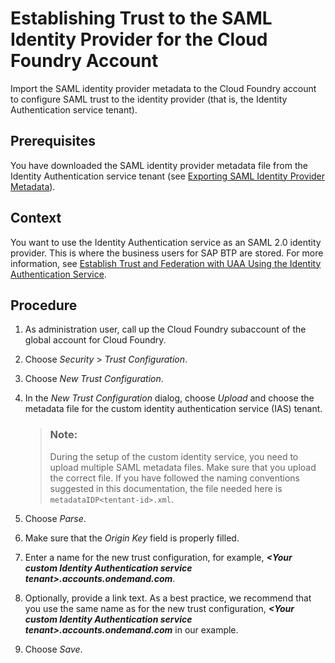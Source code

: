 <!-- loio55e7d9201f5b499086509d23fb39e4af -->

# Establishing Trust to the SAML Identity Provider for the Cloud Foundry Account

Import the SAML identity provider metadata to the Cloud Foundry account to configure SAML trust to the identity provider \(that is, the Identity Authentication service tenant\).



<a name="loio55e7d9201f5b499086509d23fb39e4af__prereq_izy_hd4_q2b"/>

## Prerequisites

You have downloaded the SAML identity provider metadata file from the Identity Authentication service tenant \(see [Exporting SAML Identity Provider Metadata](Exporting_SAML_Identity_Provider_Metadata_5c1479e.md)\).



<a name="loio55e7d9201f5b499086509d23fb39e4af__context_pxs_dzn_q2b"/>

## Context

You want to use the Identity Authentication service as an SAML 2.0 identity provider. This is where the business users for SAP BTP are stored. For more information, see [Establish Trust and Federation with UAA Using the Identity Authentication Service](https://help.sap.com/viewer/65de2977205c403bbc107264b8eccf4b/Cloud/en-US/7c6aa87459764b179aeccadccd4f91f3.html).



## Procedure

1.  As administration user, call up the Cloud Foundry subaccount of the global account for Cloud Foundry.

2.  Choose *Security* \> *Trust Configuration*.

3.  Choose *New Trust Configuration*.

4.  In the *New Trust Configuration* dialog, choose *Upload* and choose the metadata file for the custom identity authentication service \(IAS\) tenant.

    > ### Note:  
    > During the setup of the custom identity service, you need to upload multiple SAML metadata files. Make sure that you upload the correct file. If you have followed the naming conventions suggested in this documentation, the file needed here is `metadataIDP<tentant-id>.xml`.

5.  Choose *Parse*.

6.  Make sure that the *Origin Key* field is properly filled.

7.  Enter a name for the new trust configuration, for example, ****<Your custom Identity Authentication service tenant\>*.accounts.ondemand.com***.

8.  Optionally, provide a link text. As a best practice, we recommend that you use the same name as for the new trust configuration, ****<Your custom Identity Authentication service tenant\>*.accounts.ondemand.com*** in our example.

9.  Choose *Save*.


